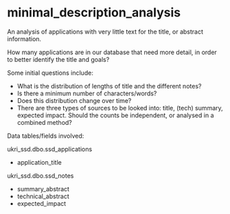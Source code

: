 # minimal_description_analysis
An analysis of applications with very little text for the title, or abstract information.

How many applications are in our database that need more detail, in order to better identify the title and goals?

Some initial questions include:
  - What is the distribution of lengths of title and the different notes?
  -	Is there a minimum number of characters/words?
  -	Does this distribution change over time?
  -	There are three types of sources to be looked into: title, (tech) summary, expected impact. Should the counts be independent, or analysed in a combined method?

Data tables/fields involved:

ukri_ssd.dbo.ssd_applications
  - application_title

ukri_ssd.dbo.ssd_notes
  - summary_abstract
  - technical_abstract
  - expected_impact
